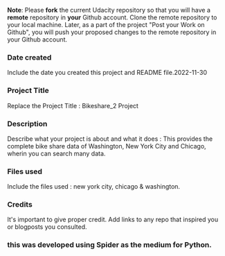 **Note**: Please **fork** the current Udacity repository so that you will have a **remote** repository in **your** Github account. Clone the remote repository to your local machine. Later, as a part of the project "Post your Work on Github", you will push your proposed changes to the remote repository in your Github account.

### Date created
Include the date you created this project and README file.2022-11-30

### Project Title
Replace the Project Title : Bikeshare_2 Project

### Description
Describe what your project is about and what it does : This provides the complete bike share data of Washington, New York City and Chicago, wherin you can search many data.

### Files used
Include the files used : new york city, chicago & washington.

### Credits
It's important to give proper credit. Add links to any repo that inspired you or blogposts you consulted.

### this was developed using Spider as the medium for Python.

